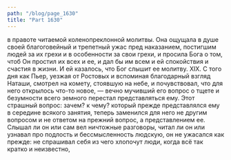 ```yaml
---
path: "/blog/page_1630"
title: "Part 1630"
---
```


 в правоте читаемой коленопреклонной молитвы. Она ощущала в душе своей благоговейный и трепетный ужас пред наказанием, постигшим людей за их грехи и в особенности за свои грехи, и просила Бога о том, чтоб Он простил их всех и ее, и дал бы им всем и ей спокойствия и счастия в жизни.
И ей казалось, что Бог слышит ее молитву.
XIX.
С того дня как Пьер, уезжая от Ростовых и вспоминая благодарный взгляд Наташи, смотрел на комету, стоявшую на небе, и почувствовал, что для него открылось что-то новое, ― вечно мучивший его вопрос о тщете и безумности всего земного перестал представляться ему. Этот страшный вопрос: зачем? к чему? который прежде представлялся ему в середине всякого занятия, теперь заменился для него не другим вопросом и не ответом на прежний вопрос, а представлением ее. Слышал ли он или сам вел ничтожные разговоры, читал ли он или узнавал про подлость и бессмысленность людскую, он не ужасался как прежде: не спрашивал себя из чего хлопочут люди, когда всё так кратко и неизвестно, 
